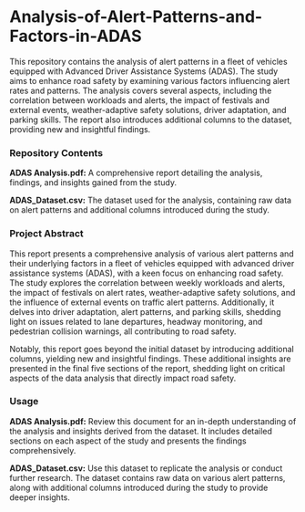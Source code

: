 # Analysis-of-Alert-Patterns-and-Factors-in-ADAS
This repository contains the analysis of alert patterns in a fleet of vehicles equipped with Advanced Driver Assistance Systems (ADAS). The study aims to enhance road safety by examining various factors influencing alert rates and patterns. The analysis covers several aspects, including the correlation between workloads and alerts, the impact of festivals and external events, weather-adaptive safety solutions, driver adaptation, and parking skills. The report also introduces additional columns to the dataset, providing new and insightful findings.

### Repository Contents
**ADAS Analysis.pdf:** A comprehensive report detailing the analysis, findings, and insights gained from the study.

**ADAS_Dataset.csv:** The dataset used for the analysis, containing raw data on alert patterns and additional columns introduced during the study.


### Project Abstract
This report presents a comprehensive analysis of various alert patterns and their underlying factors in a fleet of vehicles equipped with advanced driver assistance systems (ADAS), with a keen focus on enhancing road safety. The study explores the correlation between weekly workloads and alerts, the impact of festivals on alert rates, weather-adaptive safety solutions, and the influence of external events on traffic alert patterns. Additionally, it delves into driver adaptation, alert patterns, and parking skills, shedding light on issues related to lane departures, headway monitoring, and pedestrian collision warnings, all contributing to road safety.

Notably, this report goes beyond the initial dataset by introducing additional columns, yielding new and insightful findings. These additional insights are presented in the final five sections of the report, shedding light on critical aspects of the data analysis that directly impact road safety.


### Usage
**ADAS Analysis.pdf:** Review this document for an in-depth understanding of the analysis and insights derived from the dataset. It includes detailed sections on each aspect of the study and presents the findings comprehensively.

**ADAS_Dataset.csv:** Use this dataset to replicate the analysis or conduct further research. The dataset contains raw data on various alert patterns, along with additional columns introduced during the study to provide deeper insights.
